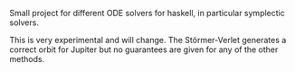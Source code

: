 Small project for different ODE solvers for haskell, in particular
symplectic solvers.

This is very experimental and will change. The Störmer-Verlet
generates a correct orbit for Jupiter but no guarantees are given for
any of the other methods.
